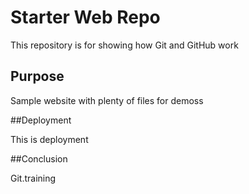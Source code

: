 # Starter Web Repo

This repository is for showing how Git and GitHub work

## Purpose

Sample website with plenty of files for demoss

##Deployment

This is deployment

##Conclusion

Git.training